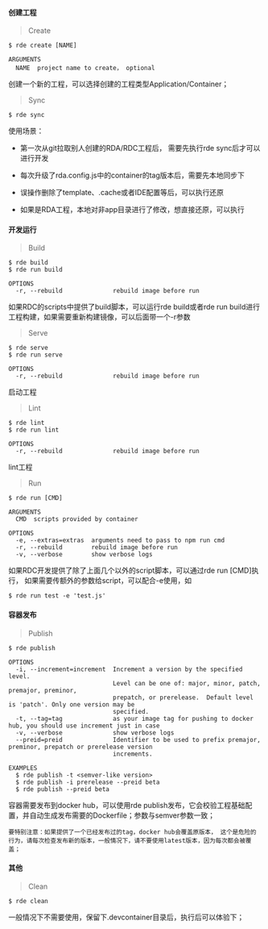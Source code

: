 #### 创建工程

> Create

```shell
$ rde create [NAME]

ARGUMENTS
  NAME  project name to create， optional
```

创建一个新的工程，可以选择创建的工程类型Application/Container；

> Sync

```shell
$ rde sync
```

使用场景：

* 第一次从git拉取别人创建的RDA/RDC工程后， 需要先执行rde sync后才可以进行开发
* 每次升级了rda.config.js中的container的tag版本后，需要先本地同步下

* 误操作删除了template、.cache或者IDE配置等后，可以执行还原

* 如果是RDA工程，本地对非app目录进行了修改，想直接还原，可以执行

#### 开发运行

> Build

```shell
$ rde build
$ rde run build

OPTIONS
  -r, --rebuild              rebuild image before run
```

如果RDC的scripts中提供了build脚本，可以运行rde build或者rde run build进行工程构建，如果需要重新构建镜像，可以后面带一个-r参数

> Serve

```shell
$ rde serve
$ rde run serve

OPTIONS
  -r, --rebuild              rebuild image before run
```

启动工程

> Lint

```shell
$ rde lint
$ rde run lint

OPTIONS
  -r, --rebuild              rebuild image before run
```

lint工程

> Run

```shell
$ rde run [CMD]

ARGUMENTS
  CMD  scripts provided by container

OPTIONS
  -e, --extras=extras  arguments need to pass to npm run cmd
  -r, --rebuild        rebuild image before run
  -v, --verbose        show verbose logs
```

如果RDC开发提供了除了上面几个以外的script脚本，可以通过rde run \[CMD\]执行， 如果需要传额外的参数给script，可以配合-e使用，如

```shell
$ rde run test -e 'test.js'
```

#### 容器发布

> Publish

```shell
$ rde publish

OPTIONS
  -i, --increment=increment  Increment a version by the specified level.
                             Level can be one of: major, minor, patch, premajor, preminor,
                             prepatch, or prerelease.  Default level is 'patch'. Only one version may be
                             specified.
  -t, --tag=tag              as your image tag for pushing to docker hub, you should use increment just in case
  -v, --verbose              show verbose logs
  --preid=preid              Identifier to be used to prefix premajor, preminor, prepatch or prerelease version
                             increments.

EXAMPLES
  $ rde publish -t <semver-like version>
  $ rde publish -i prerelease --preid beta
  $ rde publish --preid beta
```

容器需要发布到docker hub，可以使用rde publish发布，它会校验工程基础配置，并自动生成发布需要的Dockerfile；参数与semver参数一致；

```
要特别注意：如果提供了一个已经发布过的tag，docker hub会覆盖原版本， 这个是危险的行为，请每次检查发布新的版本，一般情况下，请不要使用latest版本，因为每次都会被覆盖；
```

#### 其他

> Clean

```shell
$ rde clean
```

一般情况下不需要使用，保留下.devcontainer目录后，执行后可以体验下；

